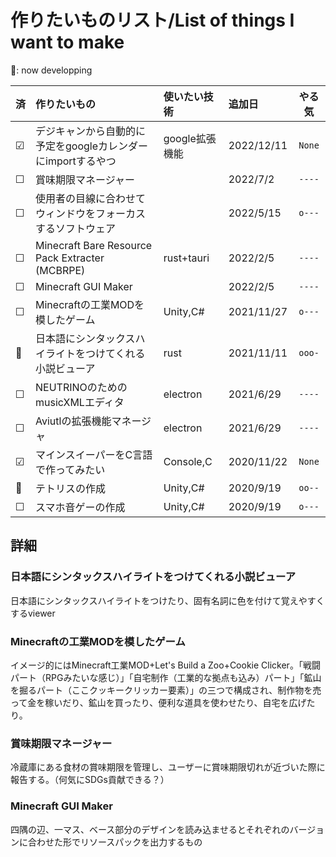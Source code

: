 # 作りたいものリスト/List of things I want to make

🚧: now developping

| 済       | 作りたいもの                                                 | 使いたい技術   | 追加日     | やる気 |
| :------- | :----------------------------------------------------------- | :------------- | :--------- | :----: |
| &#x2611;  | デジキャンから自動的に予定をgoogleカレンダーにimportするやつ | google拡張機能 | 2022/12/11 | `None` |
| &#9744;  | 賞味期限マネージャー                                         |                | 2022/7/2   | `----` |
| &#9744;  | 使用者の目線に合わせてウィンドウをフォーカスするソフトウェア |                | 2022/5/15  | `o---` |
| &#9744;  | Minecraft Bare Resource Pack Extracter (MCBRPE)              | rust+tauri     | 2022/2/5   | `----` |
| &#9744;  | Minecraft GUI Maker                                          |                | 2022/2/5   | `----` |
| &#9744;  | Minecraftの工業MODを模したゲーム                             | Unity,C#       | 2021/11/27 | `o---` |
| 🚧  | 日本語にシンタックスハイライトをつけてくれる小説ビューア     | rust           | 2021/11/11 | `ooo-` |
| &#9744;  | NEUTRINOのためのmusicXMLエディタ                             | electron       | 2021/6/29  | `----` |
| &#9744;  | Aviutlの拡張機能マネージャ                                   | electron       | 2021/6/29  | `----` |
| &#x2611; | マインスイーパーをC言語で作ってみたい                        | Console,C      | 2020/11/22 | `None` |
| 🚧  | テトリスの作成                                               | Unity,C#       | 2020/9/19  | `oo--` |
| &#9744;  | スマホ音ゲーの作成                                           | Unity,C#       | 2020/9/19  | `o---` |

## 詳細
### 日本語にシンタックスハイライトをつけてくれる小説ビューア
日本語にシンタックスハイライトをつけたり、固有名詞に色を付けて覚えやすくするviewer
### Minecraftの工業MODを模したゲーム
イメージ的にはMinecraft工業MOD+Let's Build a Zoo+Cookie Clicker。「戦闘パート（RPGみたいな感じ）」「自宅制作（工業的な拠点も込み）パート」「鉱山を掘るパート（ここクッキークリッカー要素）」の三つで構成され、制作物を売って金を稼いだり、鉱山を買ったり、便利な道具を使わせたり、自宅を広げたり。

### 賞味期限マネージャー
冷蔵庫にある食材の賞味期限を管理し、ユーザーに賞味期限切れが近づいた際に報告する。（何気にSDGs貢献できる？）

### Minecraft GUI Maker
四隅の辺、一マス、ベース部分のデザインを読み込ませるとそれぞれのバージョンに合わせた形でリソースパックを出力するもの
